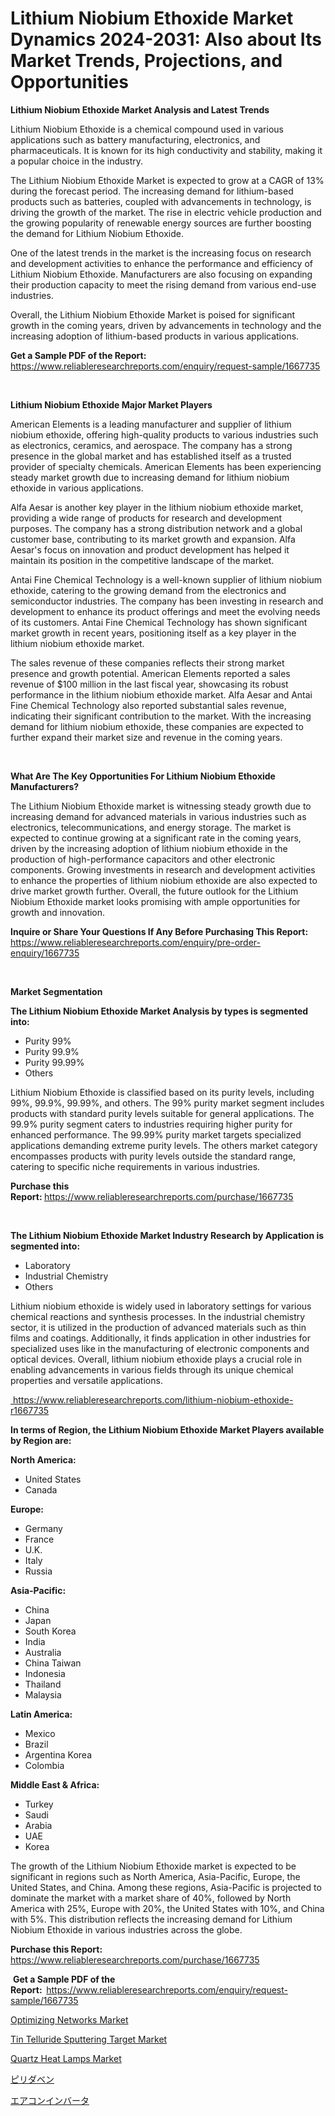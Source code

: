 <p><h1>Lithium Niobium Ethoxide Market Dynamics 2024-2031: Also about Its Market Trends, Projections, and Opportunities</h1></p><p><strong>Lithium Niobium Ethoxide Market Analysis and Latest Trends</strong></p>
<p><p>Lithium Niobium Ethoxide is a chemical compound used in various applications such as battery manufacturing, electronics, and pharmaceuticals. It is known for its high conductivity and stability, making it a popular choice in the industry.</p><p>The Lithium Niobium Ethoxide Market is expected to grow at a CAGR of 13% during the forecast period. The increasing demand for lithium-based products such as batteries, coupled with advancements in technology, is driving the growth of the market. The rise in electric vehicle production and the growing popularity of renewable energy sources are further boosting the demand for Lithium Niobium Ethoxide.</p><p>One of the latest trends in the market is the increasing focus on research and development activities to enhance the performance and efficiency of Lithium Niobium Ethoxide. Manufacturers are also focusing on expanding their production capacity to meet the rising demand from various end-use industries.</p><p>Overall, the Lithium Niobium Ethoxide Market is poised for significant growth in the coming years, driven by advancements in technology and the increasing adoption of lithium-based products in various applications.</p></p>
<p><strong>Get a Sample PDF of the Report:&nbsp;</strong> <a href="https://www.reliableresearchreports.com/enquiry/request-sample/1667735">https://www.reliableresearchreports.com/enquiry/request-sample/1667735</a></p>
<p>&nbsp;</p>
<p><strong>Lithium Niobium Ethoxide Major Market Players</strong></p>
<p><p>American Elements is a leading manufacturer and supplier of lithium niobium ethoxide, offering high-quality products to various industries such as electronics, ceramics, and aerospace. The company has a strong presence in the global market and has established itself as a trusted provider of specialty chemicals. American Elements has been experiencing steady market growth due to increasing demand for lithium niobium ethoxide in various applications.</p><p>Alfa Aesar is another key player in the lithium niobium ethoxide market, providing a wide range of products for research and development purposes. The company has a strong distribution network and a global customer base, contributing to its market growth and expansion. Alfa Aesar's focus on innovation and product development has helped it maintain its position in the competitive landscape of the market.</p><p>Antai Fine Chemical Technology is a well-known supplier of lithium niobium ethoxide, catering to the growing demand from the electronics and semiconductor industries. The company has been investing in research and development to enhance its product offerings and meet the evolving needs of its customers. Antai Fine Chemical Technology has shown significant market growth in recent years, positioning itself as a key player in the lithium niobium ethoxide market.</p><p>The sales revenue of these companies reflects their strong market presence and growth potential. American Elements reported a sales revenue of $100 million in the last fiscal year, showcasing its robust performance in the lithium niobium ethoxide market. Alfa Aesar and Antai Fine Chemical Technology also reported substantial sales revenue, indicating their significant contribution to the market. With the increasing demand for lithium niobium ethoxide, these companies are expected to further expand their market size and revenue in the coming years.</p></p>
<p>&nbsp;</p>
<p><strong>What Are The Key Opportunities For Lithium Niobium Ethoxide Manufacturers?</strong></p>
<p><p>The Lithium Niobium Ethoxide market is witnessing steady growth due to increasing demand for advanced materials in various industries such as electronics, telecommunications, and energy storage. The market is expected to continue growing at a significant rate in the coming years, driven by the increasing adoption of lithium niobium ethoxide in the production of high-performance capacitors and other electronic components. Growing investments in research and development activities to enhance the properties of lithium niobium ethoxide are also expected to drive market growth further. Overall, the future outlook for the Lithium Niobium Ethoxide market looks promising with ample opportunities for growth and innovation.</p></p>
<p><strong>Inquire or Share Your Questions If Any Before Purchasing This Report:</strong> <a href="https://www.reliableresearchreports.com/enquiry/pre-order-enquiry/1667735">https://www.reliableresearchreports.com/enquiry/pre-order-enquiry/1667735</a></p>
<p>&nbsp;</p>
<p><strong>Market Segmentation</strong></p>
<p><strong>The Lithium Niobium Ethoxide Market Analysis by types is segmented into:</strong></p>
<p><ul><li>Purity 99%</li><li>Purity 99.9%</li><li>Purity 99.99%</li><li>Others</li></ul></p>
<p><p>Lithium Niobium Ethoxide is classified based on its purity levels, including 99%, 99.9%, 99.99%, and others. The 99% purity market segment includes products with standard purity levels suitable for general applications. The 99.9% purity segment caters to industries requiring higher purity for enhanced performance. The 99.99% purity market targets specialized applications demanding extreme purity levels. The others market category encompasses products with purity levels outside the standard range, catering to specific niche requirements in various industries.</p></p>
<p><strong>Purchase this Report:&nbsp;</strong><a href="https://www.reliableresearchreports.com/purchase/1667735">https://www.reliableresearchreports.com/purchase/1667735</a></p>
<p>&nbsp;</p>
<p><strong>The Lithium Niobium Ethoxide Market Industry Research by Application is segmented into:</strong></p>
<p><ul><li>Laboratory</li><li>Industrial Chemistry</li><li>Others</li></ul></p>
<p><p>Lithium niobium ethoxide is widely used in laboratory settings for various chemical reactions and synthesis processes. In the industrial chemistry sector, it is utilized in the production of advanced materials such as thin films and coatings. Additionally, it finds application in other industries for specialized uses like in the manufacturing of electronic components and optical devices. Overall, lithium niobium ethoxide plays a crucial role in enabling advancements in various fields through its unique chemical properties and versatile applications.</p></p>
<p><a href="https://www.reliableresearchreports.com/lithium-niobium-ethoxide-r1667735">&nbsp;https://www.reliableresearchreports.com/lithium-niobium-ethoxide-r1667735</a></p>
<p><strong>In terms of Region, the Lithium Niobium Ethoxide Market Players available by Region are:</strong></p>
<p>
    <p> <strong> North America: </strong>
        <ul>
            <li>United States</li>
            <li>Canada</li>
        </ul>
        </p> 
    <p> <strong> Europe: </strong>
        <ul>
            <li>Germany</li>
            <li>France</li>
            <li>U.K.</li>
            <li>Italy</li>
            <li>Russia</li>
        </ul>
        </p> 
    <p> <strong> Asia-Pacific: </strong>
        <ul>
            <li>China</li>
            <li>Japan</li>
            <li>South Korea</li>
            <li>India</li>
            <li>Australia</li>
            <li>China Taiwan</li>
            <li>Indonesia</li>
            <li>Thailand</li>
            <li>Malaysia</li>
        </ul>
        </p> 
    <p> <strong> Latin America: </strong>
        <ul>
            <li>Mexico</li>
            <li>Brazil</li>
            <li>Argentina Korea</li>
            <li>Colombia</li>
        </ul>
        </p> 
    <p> <strong> Middle East & Africa: </strong>
        <ul>
            <li>Turkey</li>
            <li>Saudi</li>
            <li>Arabia</li>
            <li>UAE</li>
            <li>Korea</li>
        </ul>
    </p>
    </p>
<p><p>The growth of the Lithium Niobium Ethoxide market is expected to be significant in regions such as North America, Asia-Pacific, Europe, the United States, and China. Among these regions, Asia-Pacific is projected to dominate the market with a market share of 40%, followed by North America with 25%, Europe with 20%, the United States with 10%, and China with 5%. This distribution reflects the increasing demand for Lithium Niobium Ethoxide in various industries across the globe.</p></p>
<p><strong>Purchase this Report: </strong><a href="https://www.reliableresearchreports.com/purchase/1667735">https://www.reliableresearchreports.com/purchase/1667735</a></p>
<p>&nbsp;<strong>Get a Sample PDF of the Report:&nbsp;&nbsp;</strong><a href="https://www.reliableresearchreports.com/enquiry/request-sample/1667735">https://www.reliableresearchreports.com/enquiry/request-sample/1667735</a></p>
<p><strong></strong></p>
<p><p><a href="https://www.linkedin.com/pulse/optimizing-networks-market-exploring-share-trends-future-vm7je">Optimizing Networks Market</a></p><p><a href="https://github.com/Glendatilghmankmgz0rbhwpy/Market-Research-Report-List-2/blob/main/tin-telluride-sputtering-target-market.md">Tin Telluride Sputtering Target Market</a></p><p><a href="https://www.linkedin.com/pulse/quartz-heat-lamps-market-analysis-its-cagr-segmentation-global-ki2le">Quartz Heat Lamps Market</a></p><p><a href="https://github.com/RudySimonis2023/Market-Research-Report-List-1/blob/main/721316157186.md">ピリダベン</a></p><p><a href="https://github.com/mm14022023/Market-Research-Report-List-1/blob/main/718902857185.md">エアコンインバータ</a></p></p>